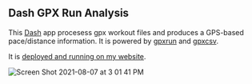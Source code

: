 ## Dash GPX Run Analysis

This [Dash](https://dash.plotly.com) app procesess gpx workout files and produces a GPS-based pace/distance information. It is powered by [gpxrun](https://github.com/astrowonk/gpxrun) and [gpxcsv](https://github.com/astrowonk/gpxcsv).

It is [deployed and running on my website](https://marcoshuerta.com/gpxrun/).

![Screen Shot 2021-08-07 at 3 01 41 PM](https://user-images.githubusercontent.com/13702392/128611230-3742a3b9-0e0d-422f-8bd1-bd8f15e20819.png)
